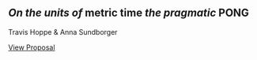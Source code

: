 ## *On the units of* **metric time** *the pragmatic* **PONG**

Travis Hoppe & Anna Sundborger

[View Proposal](http://thoppe.github.io/Metric_Time)